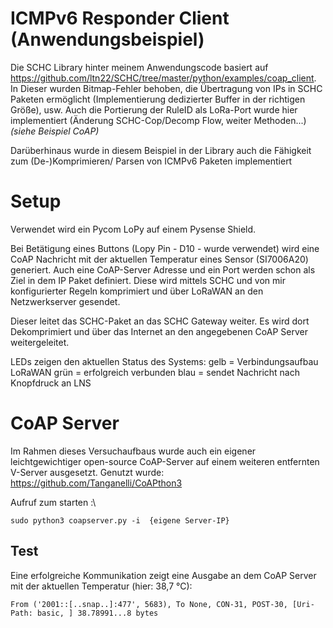 ICMPv6 Responder Client (Anwendungsbeispiel)
===================

Die SCHC Library hinter meinem Anwendungscode basiert auf https://github.com/ltn22/SCHC/tree/master/python/examples/coap_client.
In Dieser wurden Bitmap-Fehler behoben, die Übertragung von IPs in SCHC Paketen ermöglicht (Implementierung dedizierter Buffer in der richtigen Größe), usw.
Auch die Portierung der RuleID als LoRa-Port wurde hier implementiert (Änderung SCHC-Cop/Decomp Flow, weiter Methoden...)
*(siehe Beispiel CoAP)*

Darüberhinaus wurde in diesem Beispiel in der Library auch die Fähigkeit zum (De-)Komprimieren/ Parsen von ICMPv6 Paketen implementiert



# Setup
Verwendet wird ein Pycom LoPy auf einem Pysense Shield.

Bei Betätigung eines Buttons (Lopy Pin - D10 - wurde verwendet) wird eine CoAP Nachricht mit der aktuellen Temperatur eines Sensor (SI7006A20) generiert. Auch eine CoAP-Server Adresse und ein Port werden schon als Ziel in dem IP Paket definiert.
Diese wird mittels SCHC und von mir konfigurierter Regeln komprimiert und über LoRaWAN an den Netzwerkserver gesendet.

Dieser leitet das SCHC-Paket an das SCHC Gateway weiter. Es wird dort Dekomprimiert und über das Internet an den angegebenen CoAP Server weitergeleitet.

LEDs zeigen den aktuellen Status des Systems:
gelb = Verbindungsaufbau LoRaWAN
grün = erfolgreich verbunden
blau = sendet Nachricht nach Knopfdruck an LNS


# CoAP Server
Im Rahmen dieses Versuchaufbaus wurde auch ein eigener leichtgewichtiger open-source CoAP-Server auf einem weiteren entfernten V-Server ausgesetzt.
Genutzt wurde: https://github.com/Tanganelli/CoAPthon3

Aufruf zum starten :\

```
sudo python3 coapserver.py -i  {eigene Server-IP}
```

## Test
Eine erfolgreiche Kommunikation zeigt eine Ausgabe an dem CoAP Server mit der aktuellen Temperatur (hier: 38,7 °C):
```
From ('2001::[..snap..]:477', 5683), To None, CON-31, POST-30, [Uri-Path: basic, ] 38.78991...8 bytes
```